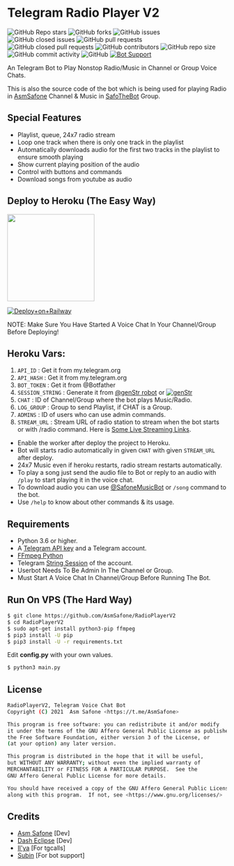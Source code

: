 # Telegram Radio Player V2
![GitHub Repo stars](https://img.shields.io/github/stars/AsmSafone/RadioPlayerV2?color=blue&style=flat)
![GitHub forks](https://img.shields.io/github/forks/AsmSafone/RadioPlayerV2?color=green&style=flat)
![GitHub issues](https://img.shields.io/github/issues/AsmSafone/RadioPlayerV2)
![GitHub closed issues](https://img.shields.io/github/issues-closed/AsmSafone/RadioPlayerV2)
![GitHub pull requests](https://img.shields.io/github/issues-pr/AsmSafone/RadioPlayerV2)
![GitHub closed pull requests](https://img.shields.io/github/issues-pr-closed/AsmSafone/RadioPlayerV2)
![GitHub contributors](https://img.shields.io/github/contributors/AsmSafone/RadioPlayerV2?style=flat)
![GitHub repo size](https://img.shields.io/github/repo-size/AsmSafone/RadioPlayerV2?color=red)
![GitHub commit activity](https://img.shields.io/github/commit-activity/m/AsmSafone/RadioPlayerV2)
![GitHub](https://img.shields.io/github/license/AsmSafone/RadioPlayerV2)
[![Bot Support](https://img.shields.io/badge/Radio%20Player%20V2-support%20group-blue)](https://t.me/safothebot)


An Telegram Bot to Play Nonstop Radio/Music in Channel or Group Voice Chats.

This is also the source code of the bot which is being used for playing
Radio in [AsmSafone](https://t.me/AsmSafone) Channel & Music in [SafoTheBot](https://t.me/safothebot) Group.

## Special Features

- Playlist, queue, 24x7 radio stream
- Loop one track when there is only one track in the playlist
- Automatically downloads audio for the first two tracks in the playlist to ensure smooth playing
- Show current playing position of the audio
- Control with buttons and commands
- Download songs from youtube as audio

## Deploy to Heroku (The Easy Way)

<p><a href="https://heroku.com/deploy?template=https://github.com/AsmSafone/RadioPlayerV2"> <img src="https://img.shields.io/badge/Deploy%20To%20Heroku-blueviolet?style=for-the-badge&logo=heroku" width="200""/></a></p>
  
[![Deploy+on+Railway](https://railway.app/button.svg)](https://railway.app/new/template?template=https://github.com/TG-FM-Radio/RadioPlayerV2-1&envs=API_ID,API_HASH,BOT_TOKEN,SESSION_STRING,CHAT,LOG_GROUP,ADMINS,STREAM_URL)

NOTE: Make Sure You Have Started A Voice Chat In Your Channel/Group Before Deploying!

## Heroku Vars:
1. `API_ID` : Get it from my.telegram.org
2. `API_HASH` : Get it from my.telegram.org
3. `BOT_TOKEN` : Get it from @Botfather
4. `SESSION_STRING` : Generate it from [@genStr robot](http://t.me/genStr_robot) or [![genStr](https://img.shields.io/badge/repl.it-genStr-yellowgreen)](https://repl.it/@AsmSafone/genStr)
5. `CHAT` : ID of Channel/Group where the bot plays Music/Radio.
6. `LOG_GROUP` : Group to send Playlist, if CHAT is a Group.
7. `ADMINS` : ID of users who can use admin commands.
8. `STREAM_URL` : Stream URL of radio station to stream when the bot starts or with /radio command. Here is [Some Live Streaming Links](https://telegra.ph/Live-Radio-Stream-Links-05-17).

- Enable the worker after deploy the project to Heroku.
- Bot will starts radio automatically in given `CHAT` with given `STREAM_URL` after deploy. 
- 24x7 Music even if heroku restarts, radio stream restarts automatically.  
- To play a song just send the audio file to Bot or reply to an audio with `/play` to start playing it in the voice chat.
- To download audio you can use [@SafoneMusicBot](http://t.me/SafoneMusicBot) or `/song` command to the bot.
- Use `/help` to know about other commands & its usage.

## Requirements

- Python 3.6 or higher.
- A
  [Telegram API key](https://docs.pyrogram.org/intro/quickstart#enjoy-the-api)
  and a Telegram account.
- [FFmpeg Python](https://www.ffmpeg.org/)
- Telegram [String Session](http://t.me/genStr_robot) of the account.
- Userbot Needs To Be Admin In The Channel or Group.
- Must Start A Voice Chat In Channel/Group Before Running The Bot.

## Run On VPS (The Hard Way)

```sh
$ git clone https://github.com/AsmSafone/RadioPlayerV2
$ cd RadioPlayerV2
$ sudo apt-get install python3-pip ffmpeg
$ pip3 install -U pip
$ pip3 install -U -r requirements.txt
```
Edit **config.py** with your own values.

```sh
$ python3 main.py
```

## License
```sh
RadioPlayerV2, Telegram Voice Chat Bot
Copyright (C) 2021  Asm Safone <https://t.me/AsmSafone>

This program is free software: you can redistribute it and/or modify
it under the terms of the GNU Affero General Public License as published by
the Free Software Foundation, either version 3 of the License, or
(at your option) any later version.

This program is distributed in the hope that it will be useful,
but WITHOUT ANY WARRANTY; without even the implied warranty of
MERCHANTABILITY or FITNESS FOR A PARTICULAR PURPOSE.  See the
GNU Affero General Public License for more details.

You should have received a copy of the GNU Affero General Public License
along with this program.  If not, see <https://www.gnu.org/licenses/>
```
## Credits

- [Asm Safone](https://github.com/AsmSafone) [Dev]
- [Dash Eclipse](https://github.com/dashezup) [Dev]
- [Il'ya](https://github.com/MarshalX) [For tgcalls]
- [Subin](https://github.com/subinps) [For bot support]
  
  
  
